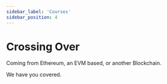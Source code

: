 ```yaml
---
sidebar_label: 'Courses'
sidebar_position: 4
---
```


# Crossing Over

Coming from Ethereum, an EVM based, or another Blockchain.

We have you covered.